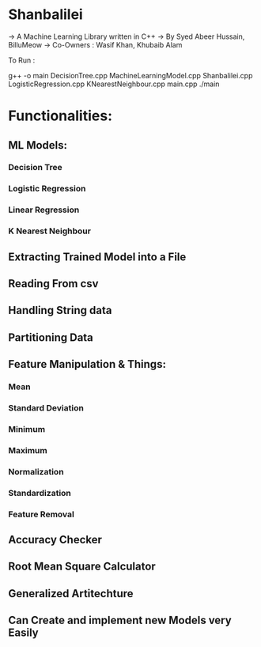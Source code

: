 # Shanbalilei

-> A Machine Learning Library written in C++
-> By Syed Abeer Hussain, BilluMeow
-> Co-Owners : Wasif Khan, Khubaib Alam

To Run :

g++ -o main DecisionTree.cpp  MachineLearningModel.cpp Shanbalilei.cpp LogisticRegression.cpp KNearestNeighbour.cpp  main.cpp
./main

# Functionalities:
    
## ML Models:
   ### Decision Tree
   ### Logistic Regression
   ### Linear Regression
   ### K Nearest Neighbour

## Extracting Trained Model into a File
  
## Reading From csv
## Handling String data
## Partitioning Data
    
## Feature Manipulation & Things:
   ### Mean
   ### Standard Deviation
   ### Minimum
   ### Maximum
   ### Normalization
   ### Standardization
   ### Feature Removal

## Accuracy Checker
## Root Mean Square Calculator

## Generalized Artitechture
## Can Create and implement new Models very Easily
